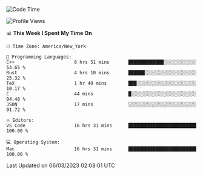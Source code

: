<!--START_SECTION:waka-->
![Code Time](http://img.shields.io/badge/Code%20Time-197%20hrs%203%20mins-blue)

![Profile Views](http://img.shields.io/badge/Profile%20Views-3-blue)

📊 **This Week I Spent My Time On** 

```text
🕑︎ Time Zone: America/New_York

💬 Programming Languages: 
C++                      8 hrs 51 mins       █████████████░░░░░░░░░░░░   53.65 % 
Rust                     4 hrs 10 mins       ██████░░░░░░░░░░░░░░░░░░░   25.32 % 
TeX                      1 hr 40 mins        ███░░░░░░░░░░░░░░░░░░░░░░   10.17 % 
C                        44 mins             █░░░░░░░░░░░░░░░░░░░░░░░░   04.48 % 
JSON                     17 mins             ░░░░░░░░░░░░░░░░░░░░░░░░░   01.72 % 

🔥 Editors: 
VS Code                  16 hrs 31 mins      █████████████████████████   100.00 % 

💻 Operating System: 
Mac                      16 hrs 31 mins      █████████████████████████   100.00 % 
```


 Last Updated on 06/03/2023 02:08:01 UTC
<!--END_SECTION:waka-->
